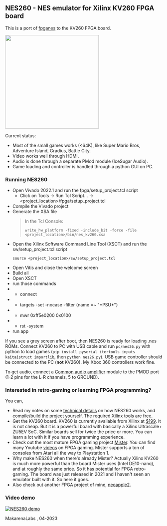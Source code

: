 ## NES260 - NES emulator for Xilinx KV260 FPGA board

This is a port of [fpganes](https://github.com/strigeus/fpganes) to the KV260 FPGA board.

<img src="doc/nes260_setup.jpg" width="300">

Current status:
* Most of the small games works (<64K), like Super Mario Bros, Adventure Island, Gradius, Battle City.
* Video works well through HDMI.
* Audio is done through a separate PMod module (IceSugar Audio).
* Game loading and controller is handled through a python GUI on PC.

### Running NES260

- Open Vivado 2022.1 and run the fpga/setup_project.tcl script
   - Click on Tools &rarr; Run Tcl Script... &rarr; <project_location>/fpga/setup_project.tcl
- Compile the Vivado project
- Generate the XSA file
  > In the Tcl Console:
  >  ```
  >  write_hw_platform -fixed -include_bit -force -file <project_location>/bin/nes_kv260.xsa
  >  ```
- Open the Xilinx Software Command Line Tool (XSCT) and run the sw/setup_project.tcl script
   ```
   source <project_location>/sw/setup_project.tcl
   ```
- Open Vitis and close the welcome screen
- Build all
- Open XSCT
- run those commands
- - connect
- - targets -set -nocase -filter {name =~ "\*PSU\*"}
- - mwr 0xff5e0200 0x0100
- - rst -system
- run app


If you see a grey screen after boot, then NES260 is ready for loading .nes ROMs. Connect KV260 to PC with USB cable and run `pc/nes26.py` with python to load games (`pip install pyserial itertools inputs kaitaistruct importlib`, then `python nes26.py`). USB game controller should be connected to the PC (**not** KV260). My Xbox 360 controllers work fine.

To get audio, connect a [Common audio amplifier](https://www.amazon.it/gp/product/B07DJ4NJXR/ref=ppx_yo_dt_b_search_asin_title?ie=UTF8&psc=1) module to the PMOD port (1-2 pins for the L-R channels, 5 to GROUND).

### Interested in retro-gaming or learning FPGA programming?

You can,

* Read my notes on some [technical details](doc/design.md) on how NES260 works, and compile/build the project yourself. The required Xilinx tools are free.
* Get the KV260 board. KV260 is currently available from Xilinx at [\$199](https://www.xilinx.com/products/som/kria/kv260-vision-starter-kit.html). It is not cheap. But it is a powerful board with basically a Xilinx Ultrascale+ ZU5EV SoC. Similar boards sell for twice the price or more. You can learn a lot with it if you have programming experience.
* Check out the most mature FPGA gaming project [Mister](https://misterfpga.org/). You can find many Youtube [videos](https://www.youtube.com/watch?v=rhT6YYRH1EI&t=8762s) on FPGA gaming. Mister supports a ton of consoles from Atari all the way to Playstation 1.
* Why make NES260 when there's already Mister? Actually Xilinx KV260 is much more powerful than the board Mister uses (Intel DE10-nano), and at roughly the same price. So it has potential for FPGA retro-gaming. The board was just released in 2021 and I haven't seen an emulator built with it. So here it goes.
* Also check out another FPGA project of mine, [neoapple2](https://github.com/zf3/neoapple2).

### Video demo

[![NES260 demo](https://img.youtube.com/vi/p09k8FfFO0Q/0.jpg)](https://www.youtube.com/watch?v=p09k8FfFO0Q)

MakarenaLabs , 04-2023